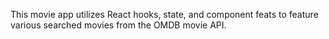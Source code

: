 This movie app utilizes React hooks, state, and component feats to feature various searched movies from the OMDB movie API.
